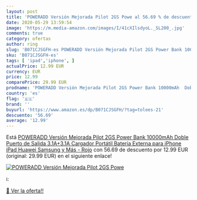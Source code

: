 ```yaml
---
layout: post
title: 'POWERADD Versión Mejorada Pilot 2GS Powe al 56.69 % de descuento'
date: 2020-05-29 13:59:54
image: 'https://m.media-amazon.com/images/I/41cXIlsdyoL._SL200_.jpg'
comments: true
category: ofertas
author: ring
slug: 'B071CJSGFH-es POWERADD Versión Mejorada Pilot 2GS Power Bank 10000mAh...'
sku: 'B071CJSGFH-es'
tags: [ 'ipad','iphone', ]
actualPrice: 12.99 EUR
currency: EUR
price: 12.99
comparePrice: 29.99 EUR
prodname: 'POWERADD Versión Mejorada Pilot 2GS Power Bank 10000mAh  Doble Puerto de Salida  3.1A+3.1A  Cargador Portátil Batería Externa para iPhone  iPad  Huawei  Samsung y Más - Rojo'
country: 'es'
flag: '🇪🇸'
brand: ''
buyurl: 'https://www.amazon.es/dp/B071CJSGFH/?tag=tolees-21'
descuento: '56.69'
average: '12.99'
---
```


Está [POWERADD Versión Mejorada Pilot 2GS Power Bank 10000mAh  Doble Puerto de Salida  3.1A+3.1A  Cargador Portátil Batería Externa para iPhone  iPad  Huawei  Samsung y Más - Rojo](https://www.amazon.es/dp/B071CJSGFH/?tag=tolees-21) con 56.69 de descuento por 12.99 EUR (original: 29.99 EUR) en el siguiente enlace!

[![POWERADD Versión Mejorada Pilot 2GS Powe](https://m.media-amazon.com/images/I/41cXIlsdyoL._SL200_.jpg)](https://www.amazon.es/dp/B071CJSGFH/?tag=tolees-21)

ℹ️:


[🛒 Ver la oferta!!](https://www.amazon.es/dp/B071CJSGFH/?tag=tolees-21)
